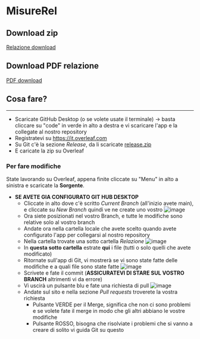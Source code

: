 # MisureRel

## Download zip
[Relazione download](https://github.com/fizzi01/MisureRel/releases/tag/latest)

## Download PDF relazione
[PDF download](https://github.com/fizzi01/MisureRel/releases/tag/PDF-latest)

## Cosa fare?
---------------------

* Scaricate GitHub Desktop (o se volete usate il terminale) -> basta cliccare su "code" in verde in alto a destra e vi scaricare l'app e la collegate al nostro repository
* Registratevi su https://it.overleaf.com
* Su Git c'è la sezione *Release*, da li scaricate [release.zip](https://github.com/fizzi01/MisureRel/releases/tag/latest)
* E caricate la zip su Overleaf

### Per fare modifiche

State lavorando su Overleaf, appena finite cliccate su "Menu" in alto a sinistra e scaricate la **Sorgente**.

* **SE AVETE GIA CONFIGURATO GIT HUB DESKTOP**
  * Cliccate in alto dove c'è scritto *Current Branch* (all'inizio avete main), e cliccate su *New Branch* quindi ve ne create uno vostro
    ![image](https://github.com/fizzi01/MisureRel/assets/105501091/bd908efd-e447-4056-a7ce-d3516b17da63)
  * Ora siete posizionati nel vostro Branch, e tutte le modifiche sono relative solo al vostro branch
  * Andate ora nella cartella locale che avete scelto quando avete configurato l'app per collegarsi al nostro repository
  * Nella cartella trovate una sotto cartella *Relazione* ![image](https://github.com/fizzi01/MisureRel/assets/105501091/08cbbe65-140e-4396-8966-8543a037292b)
  * In **questa sotto cartella** estrate **qui** i file (tutti o solo quelli che avete modificato)
  * Ritornate sull'app di Git, vi mostrerà se vi sono state fatte delle modifiche e a quali file sono state fatte
  ![image](https://github.com/fizzi01/MisureRel/assets/105501091/c2e7a3b5-0ff9-4533-9bc0-c3103b7fad15)
  * Scrivete e fate il commit (**ASSICURATEVI DI STARE SUL VOSTRO BRANCH** altrimenti vi da errore)
  * Vi uscirà un pulsante blu e fate una richiesta di pull
  ![image](https://github.com/fizzi01/MisureRel/assets/105501091/71351e50-c0f7-4394-8971-bbb8906b588b)
  * Andate sul sito e nella sezione *Pull requests* troverete la vostra richiesta
    * Pulsante VERDE per il Merge, significa che non ci sono problemi e se volete fate il merge in modo che gli altri abbiano le vostre modifiche
    * Pulsante ROSSO, bisogna che risolviate i problemi che si vanno a creare di solito vi guida Git su questo
